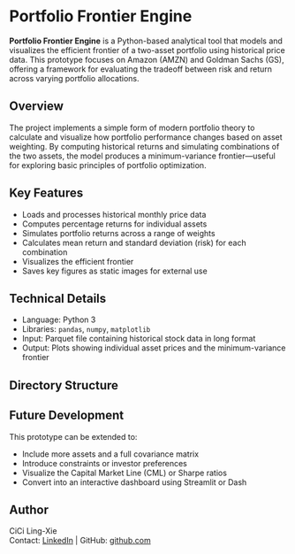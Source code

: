 # Portfolio Frontier Engine

**Portfolio Frontier Engine** is a Python-based analytical tool that models and visualizes the efficient frontier of a two-asset portfolio using historical price data. This prototype focuses on Amazon (AMZN) and Goldman Sachs (GS), offering a framework for evaluating the tradeoff between risk and return across varying portfolio allocations.

## Overview

The project implements a simple form of modern portfolio theory to calculate and visualize how portfolio performance changes based on asset weighting. By computing historical returns and simulating combinations of the two assets, the model produces a minimum-variance frontier—useful for exploring basic principles of portfolio optimization.

## Key Features

- Loads and processes historical monthly price data
- Computes percentage returns for individual assets
- Simulates portfolio returns across a range of weights
- Calculates mean return and standard deviation (risk) for each combination
- Visualizes the efficient frontier
- Saves key figures as static images for external use

## Technical Details

- Language: Python 3
- Libraries: `pandas`, `numpy`, `matplotlib`
- Input: Parquet file containing historical stock data in long format
- Output: Plots showing individual asset prices and the minimum-variance frontier

## Directory Structure


## Future Development

This prototype can be extended to:

- Include more assets and a full covariance matrix
- Introduce constraints or investor preferences
- Visualize the Capital Market Line (CML) or Sharpe ratios
- Convert into an interactive dashboard using Streamlit or Dash

## Author

CiCi Ling-Xie  
Contact: [LinkedIn](https://www.linkedin.com/in/cici-ling-xie) | GitHub: [github.com](https://github.com/)

